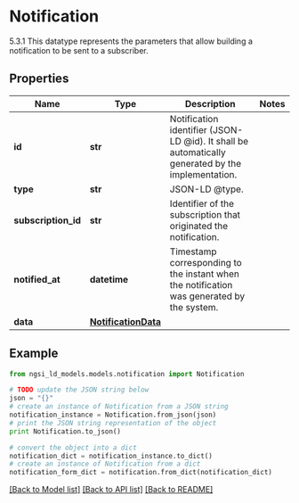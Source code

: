 # Notification

5.3.1 This datatype represents the parameters that allow building a notification to be sent to a subscriber. 

## Properties

Name | Type | Description | Notes
------------ | ------------- | ------------- | -------------
**id** | **str** | Notification identifier (JSON-LD @id). It shall be automatically generated by the implementation.  | 
**type** | **str** | JSON-LD @type.  | 
**subscription_id** | **str** | Identifier of the subscription that originated the notification.  | 
**notified_at** | **datetime** | Timestamp corresponding to the instant when the notification was generated by the system.  | 
**data** | [**NotificationData**](NotificationData.md) |  | 

## Example

```python
from ngsi_ld_models.models.notification import Notification

# TODO update the JSON string below
json = "{}"
# create an instance of Notification from a JSON string
notification_instance = Notification.from_json(json)
# print the JSON string representation of the object
print Notification.to_json()

# convert the object into a dict
notification_dict = notification_instance.to_dict()
# create an instance of Notification from a dict
notification_form_dict = notification.from_dict(notification_dict)
```
[[Back to Model list]](../README.md#documentation-for-models) [[Back to API list]](../README.md#documentation-for-api-endpoints) [[Back to README]](../README.md)



